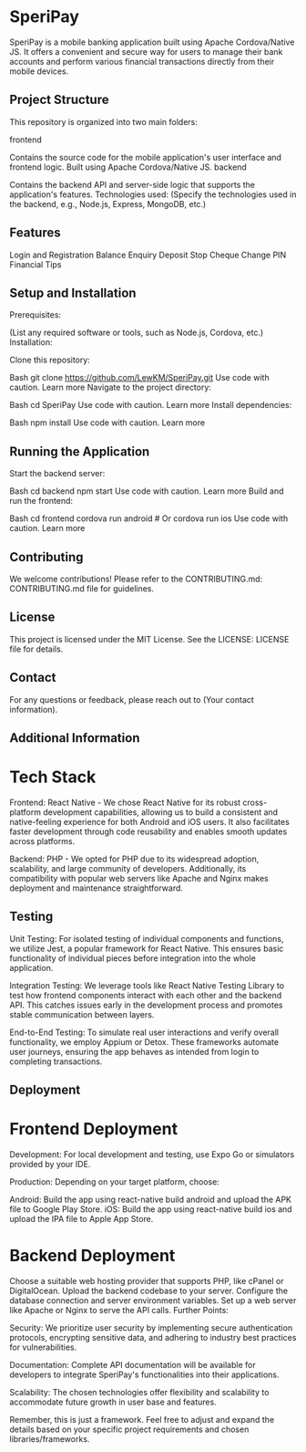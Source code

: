 
# SperiPay

SperiPay is a mobile banking application built using Apache Cordova/Native JS. It offers a convenient and secure way for users to manage their bank accounts and perform various financial transactions directly from their mobile devices.

## Project Structure

This repository is organized into two main folders:

frontend

Contains the source code for the mobile application's user interface and frontend logic.
Built using Apache Cordova/Native JS.
backend

Contains the backend API and server-side logic that supports the application's features.
Technologies used: (Specify the technologies used in the backend, e.g., Node.js, Express, MongoDB, etc.)

## Features

Login and Registration
Balance Enquiry
Deposit
Stop Cheque
Change PIN
Financial Tips

## Setup and Installation

Prerequisites:

(List any required software or tools, such as Node.js, Cordova, etc.)
Installation:

Clone this repository:

Bash
git clone https://github.com/LewKM/SperiPay.git
Use code with caution. Learn more
Navigate to the project directory:

Bash
cd SperiPay
Use code with caution. Learn more
Install dependencies:

Bash
npm install
Use code with caution. Learn more

## Running the Application

Start the backend server:

Bash
cd backend
npm start
Use code with caution. Learn more
Build and run the frontend:

Bash
cd frontend
cordova run android   # Or cordova run ios
Use code with caution. Learn more

## Contributing

We welcome contributions! Please refer to the CONTRIBUTING.md: CONTRIBUTING.md file for guidelines.

## License

This project is licensed under the MIT License. See the LICENSE: LICENSE file for details.

## Contact

For any questions or feedback, please reach out to (Your contact information).

## Additional Information

# Tech Stack

Frontend: React Native - We chose React Native for its robust cross-platform development capabilities, allowing us to build a consistent and native-feeling experience for both Android and iOS users. It also facilitates faster development through code reusability and enables smooth updates across platforms.

Backend: PHP - We opted for PHP due to its widespread adoption, scalability, and large community of developers. Additionally, its compatibility with popular web servers like Apache and Nginx makes deployment and maintenance straightforward.

## Testing

Unit Testing: For isolated testing of individual components and functions, we utilize Jest, a popular framework for React Native. This ensures basic functionality of individual pieces before integration into the whole application.

Integration Testing: We leverage tools like React Native Testing Library to test how frontend components interact with each other and the backend API. This catches issues early in the development process and promotes stable communication between layers.

End-to-End Testing: To simulate real user interactions and verify overall functionality, we employ Appium or Detox. These frameworks automate user journeys, ensuring the app behaves as intended from login to completing transactions.

## Deployment

# Frontend Deployment

Development: For local development and testing, use Expo Go or simulators provided by your IDE.

Production: Depending on your target platform, choose:

Android: Build the app using react-native build android and upload the APK file to Google Play Store.
iOS: Build the app using react-native build ios and upload the IPA file to Apple App Store.

# Backend Deployment

Choose a suitable web hosting provider that supports PHP, like cPanel or DigitalOcean.
Upload the backend codebase to your server.
Configure the database connection and server environment variables.
Set up a web server like Apache or Nginx to serve the API calls.
Further Points:

Security: We prioritize user security by implementing secure authentication protocols, encrypting sensitive data, and adhering to industry best practices for vulnerabilities.

Documentation: Complete API documentation will be available for developers to integrate SperiPay's functionalities into their applications.

Scalability: The chosen technologies offer flexibility and scalability to accommodate future growth in user base and features.

Remember, this is just a framework. Feel free to adjust and expand the details based on your specific project requirements and chosen libraries/frameworks.


